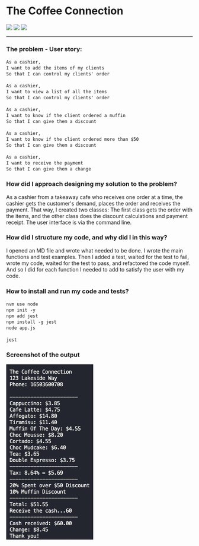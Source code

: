 # The Coffee Connection

<img src="https://img.shields.io/badge/Jest-323330?style=for-the-badge&logo=Jest&logoColor=white"> <img src="https://img.shields.io/badge/JavaScript-F7DF1E?style=for-the-badge&logo=javascript&logoColor=black"> <img src="https://img.shields.io/badge/Node.js-43853D?style=for-the-badge&logo=node.js&logoColor=white">
***


### The problem - User story:
```
As a cashier,
I want to add the items of my clients
So that I can control my clients' order

As a cashier,
I want to view a list of all the items
So that I can control my clients' order

As a cashier, 
I want to know if the client ordered a muffin
So that I can give them a discount

As a cashier, 
I want to know if the client ordered more than $50
So that I can give them a discount

As a cashier, 
I want to receive the payment
So that I can give them a change
```
### How did I approach designing my solution to the problem?
As a cashier from a takeaway cafe who receives one order at a time, the cashier gets the customer's demand, places the order and receives the payment. That way, I created two classes: The first class gets the order with the items, and the other class does the discount calculations and payment receipt. The user interface is via the command line.


### How did I structure my code, and why did I in this way?
I opened an MD file and wrote what needed to be done. I wrote the main functions and test examples. Then I added a test, waited for the test to fail, wrote my code, waited for the test to pass, and refactored the code myself. And so I did for each function I needed to add to satisfy the user with my code. 


### How to install and run my code and tests?
```
nvm use node
npm init -y
npm add jest
npm install -g jest
node app.js

jest
```


### Screenshot of the output
<img src="output.png">
